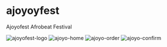 # ajoyoyfest

Ajoyofest Afrobeat Festival 


![ajoyofest-logo](https://user-images.githubusercontent.com/11032326/223556568-41bb8562-14a3-43c1-9749-bd27965853ea.png)
![ajoyo-home](https://user-images.githubusercontent.com/11032326/223558689-6e745fd4-8086-4c1f-a733-9e16e49d9ab1.PNG)
![ajoyo-order](https://user-images.githubusercontent.com/11032326/223558692-aad800ee-e31b-40ef-8cd4-4b267f2f48ae.PNG)
![ajoyo-confirm](https://user-images.githubusercontent.com/11032326/223558694-bdb28f67-54f7-45d7-bbf4-3dbf4e9270c8.PNG)
